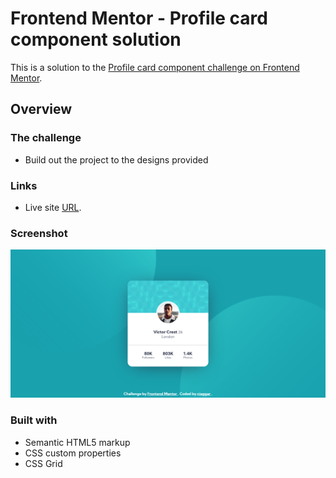 # Frontend Mentor - Profile card component solution

This is a solution to the [Profile card component challenge on Frontend Mentor](https://www.frontendmentor.io/challenges/profile-card-component-cfArpWshJ). 

## Overview

### The challenge

- Build out the project to the designs provided

### Links
- Live site [URL](https://niaggar.github.io/challenge-profile-card/).

### Screenshot

![](./public/images/Screenshot.png)

### Built with

- Semantic HTML5 markup
- CSS custom properties
- CSS Grid
